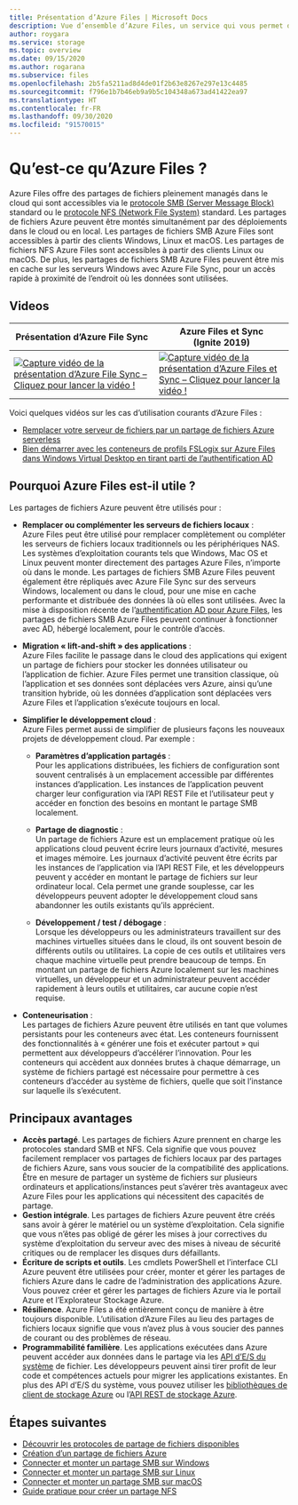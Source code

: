 ```yaml
---
title: Présentation d’Azure Files | Microsoft Docs
description: Vue d’ensemble d’Azure Files, un service qui vous permet de créer et d’utiliser les partages de fichiers réseau dans le cloud à l’aide du protocole SMB standard du secteur.
author: roygara
ms.service: storage
ms.topic: overview
ms.date: 09/15/2020
ms.author: rogarana
ms.subservice: files
ms.openlocfilehash: 2b5fa5211ad8d4de01f2b63e8267e297e13c4485
ms.sourcegitcommit: f796e1b7b46eb9a9b5c104348a673ad41422ea97
ms.translationtype: HT
ms.contentlocale: fr-FR
ms.lasthandoff: 09/30/2020
ms.locfileid: "91570015"
---
```

# <a name="what-is-azure-files"></a>Qu’est-ce qu’Azure Files ?
Azure Files offre des partages de fichiers pleinement managés dans le cloud qui sont accessibles via le [protocole SMB (Server Message Block)](https://msdn.microsoft.com/library/windows/desktop/aa365233.aspx) standard ou le [protocole NFS (Network File System)](https://en.wikipedia.org/wiki/Network_File_System) standard. Les partages de fichiers Azure peuvent être montés simultanément par des déploiements dans le cloud ou en local. Les partages de fichiers SMB Azure Files sont accessibles à partir des clients Windows, Linux et macOS. Les partages de fichiers NFS Azure Files sont accessibles à partir des clients Linux ou macOS. De plus, les partages de fichiers SMB Azure Files peuvent être mis en cache sur les serveurs Windows avec Azure File Sync, pour un accès rapide à proximité de l’endroit où les données sont utilisées.

## <a name="videos"></a>Videos
| Présentation d’Azure File Sync | Azure Files et Sync (Ignite 2019)  |
|-|-|
| [![Capture vidéo de la présentation d’Azure File Sync – Cliquez pour lancer la vidéo !](./media/storage-files-introduction/azure-file-sync-video-snapshot.png)](https://www.youtube.com/watch?v=Zm2w8-TRn-o) | [![Capture vidéo de la présentation d’Azure Files et Sync – Cliquez pour lancer la vidéo !](./media/storage-files-introduction/ignite-2018-video.png)](https://www.youtube.com/embed/6E2p28XwovU) |

Voici quelques vidéos sur les cas d’utilisation courants d’Azure Files :
* [Remplacer votre serveur de fichiers par un partage de fichiers Azure serverless](https://sec.ch9.ms/ch9/3358/0addac01-3606-4e30-ad7b-f195f3ab3358/ITOpsTalkAzureFiles_high.mp4)
* [Bien démarrer avec les conteneurs de profils FSLogix sur Azure Files dans Windows Virtual Desktop en tirant parti de l’authentification AD](https://www.youtube.com/embed/9S5A1IJqfOQ)

## <a name="why-azure-files-is-useful"></a>Pourquoi Azure Files est-il utile ?
Les partages de fichiers Azure peuvent être utilisés pour :

* **Remplacer ou complémenter les serveurs de fichiers locaux** :  
    Azure Files peut être utilisé pour remplacer complètement ou compléter les serveurs de fichiers locaux traditionnels ou les périphériques NAS. Les systèmes d’exploitation courants tels que Windows, Mac OS et Linux peuvent monter directement des partages Azure Files, n’importe où dans le monde. Les partages de fichiers SMB Azure Files peuvent également être répliqués avec Azure File Sync sur des serveurs Windows, localement ou dans le cloud, pour une mise en cache performante et distribuée des données là où elles sont utilisées. Avec la mise à disposition récente de l’[authentification AD pour Azure Files](storage-files-active-directory-overview.md), les partages de fichiers SMB Azure Files peuvent continuer à fonctionner avec AD, hébergé localement, pour le contrôle d’accès. 

* **Migration « lift-and-shift » des applications** :  
    Azure Files facilite le passage dans le cloud des applications qui exigent un partage de fichiers pour stocker les données utilisateur ou l’application de fichier. Azure Files permet une transition classique, où l’application et ses données sont déplacées vers Azure, ainsi qu’une transition hybride, où les données d’application sont déplacées vers Azure Files et l’application s’exécute toujours en local. 

* **Simplifier le développement cloud** :  
    Azure Files permet aussi de simplifier de plusieurs façons les nouveaux projets de développement cloud. Par exemple :
    * **Paramètres d’application partagés** :  
        Pour les applications distribuées, les fichiers de configuration sont souvent centralisés à un emplacement accessible par différentes instances d’application. Les instances de l’application peuvent charger leur configuration via l’API REST File et l’utilisateur peut y accéder en fonction des besoins en montant le partage SMB localement.

    * **Partage de diagnostic** :  
        Un partage de fichiers Azure est un emplacement pratique où les applications cloud peuvent écrire leurs journaux d’activité, mesures et images mémoire. Les journaux d’activité peuvent être écrits par les instances de l’application via l’API REST File, et les développeurs peuvent y accéder en montant le partage de fichiers sur leur ordinateur local. Cela permet une grande souplesse, car les développeurs peuvent adopter le développement cloud sans abandonner les outils existants qu’ils apprécient.

    * **Développement / test / débogage** :  
        Lorsque les développeurs ou les administrateurs travaillent sur des machines virtuelles situées dans le cloud, ils ont souvent besoin de différents outils ou utilitaires. La copie de ces outils et utilitaires vers chaque machine virtuelle peut prendre beaucoup de temps. En montant un partage de fichiers Azure localement sur les machines virtuelles, un développeur et un administrateur peuvent accéder rapidement à leurs outils et utilitaires, car aucune copie n’est requise.
* **Conteneurisation** :  
    Les partages de fichiers Azure peuvent être utilisés en tant que volumes persistants pour les conteneurs avec état. Les conteneurs fournissent des fonctionnalités à « générer une fois et exécuter partout » qui permettent aux développeurs d’accélérer l’innovation. Pour les conteneurs qui accèdent aux données brutes à chaque démarrage, un système de fichiers partagé est nécessaire pour permettre à ces conteneurs d’accéder au système de fichiers, quelle que soit l’instance sur laquelle ils s’exécutent.

## <a name="key-benefits"></a>Principaux avantages
* **Accès partagé**. Les partages de fichiers Azure prennent en charge les protocoles standard SMB et NFS. Cela signifie que vous pouvez facilement remplacer vos partages de fichiers locaux par des partages de fichiers Azure, sans vous soucier de la compatibilité des applications. Être en mesure de partager un système de fichiers sur plusieurs ordinateurs et applications/instances peut s’avérer très avantageux avec Azure Files pour les applications qui nécessitent des capacités de partage. 
* **Gestion intégrale**. Les partages de fichiers Azure peuvent être créés sans avoir à gérer le matériel ou un système d’exploitation. Cela signifie que vous n’êtes pas obligé de gérer les mises à jour correctives du système d’exploitation du serveur avec des mises à niveau de sécurité critiques ou de remplacer les disques durs défaillants.
* **Écriture de scripts et outils**. Les cmdlets PowerShell et l’interface CLI Azure peuvent être utilisées pour créer, monter et gérer les partages de fichiers Azure dans le cadre de l’administration des applications Azure. Vous pouvez créer et gérer les partages de fichiers Azure via le portail Azure et l’Explorateur Stockage Azure. 
* **Résilience**. Azure Files a été entièrement conçu de manière à être toujours disponible. L’utilisation d’Azure Files au lieu des partages de fichiers locaux signifie que vous n’avez plus à vous soucier des pannes de courant ou des problèmes de réseau. 
* **Programmabilité familière**. Les applications exécutées dans Azure peuvent accéder aux données dans le partage via les [API d’E/S du système](https://msdn.microsoft.com/library/system.io.file.aspx) de fichier. Les développeurs peuvent ainsi tirer profit de leur code et compétences actuels pour migrer les applications existantes. En plus des API d’E/S du système, vous pouvez utiliser les [bibliothèques de client de stockage Azure](https://msdn.microsoft.com/library/azure/dn261237.aspx) ou l’[API REST de stockage Azure](/rest/api/storageservices/file-service-rest-api).

## <a name="next-steps"></a>Étapes suivantes
* [Découvrir les protocoles de partage de fichiers disponibles](storage-files-compare-protocols.md)
* [Création d’un partage de fichiers Azure](storage-how-to-create-file-share.md)
* [Connecter et monter un partage SMB sur Windows](storage-how-to-use-files-windows.md)
* [Connecter et monter un partage SMB sur Linux](storage-how-to-use-files-linux.md)
* [Connecter et monter un partage SMB sur macOS](storage-how-to-use-files-mac.md)
* [Guide pratique pour créer un partage NFS](storage-files-how-to-create-nfs-shares.md)

